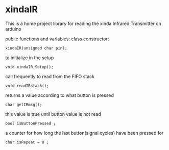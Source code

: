 # xindaIR
This is a home project library for reading the xinda Infrared Transmitter on arduino


public functions and variables:
  class constructor:
  
    xindaIR(unsigned char pin);
    
  to initialize in the setup
  
    void xindaIR_Setup();
    
  call frequently to read from the FIFO stack
  
    void readIRstack();
    
  returns a value according to what button is pressed
  
    char getIRmsg();
    
  this value is true until button value is not read
  
    bool isButtonPressed ;
    
  a counter for how long the last button(signal cycles) have been pressed for
  
    char isRepeat = 0 ;
